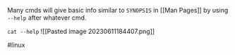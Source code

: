 Many cmds will give basic info similar to `SYNOPSIS` in [[Man Pages]] by using `--help`  after whatever cmd. 

`cat --help`
![[Pasted image 20230611184407.png]]


#linux 